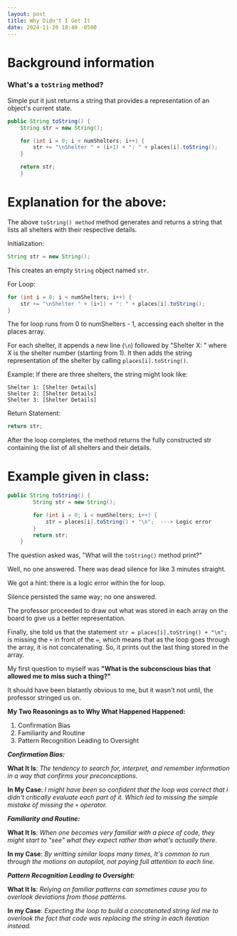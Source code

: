 ```yaml
---
layout: post
title: Why Didn't I Get It
date: 2024-11-20 18:40 -0500
---
```


# Background information

### What's a `toString` method?

Simple put it just returns a string that provides a representation of an object's current state.

```java
public String toString() {
	String str = new String();

	for (int i = 0; i < numShelters; i++) {
		str += "\nShelter " + (i+1) + ": " + places[i].toString();
	}

	return str;
	}
```

# Explanation for the above:

The above `toString() method` method generates and returns a string that lists all shelters with their respective details.

Initialization:
```java
String str = new String();
```
This creates an empty `String` object named `str`.

For Loop:
```java
for (int i = 0; i < numShelters; i++) {
	str += "\nShelter " + (i+1) + ": " + places[i].toString();
}
```
The for loop runs from 0 to numShelters - 1, accessing each shelter in the places array.

For each shelter, it appends a new line (`\n`) followed by "Shelter X: " where X is the shelter number (starting from 1). It then adds the string representation of the shelter by calling `places[i].toString()`.

Example: If there are three shelters, the string might look like:

```
Shelter 1: [Shelter Details]
Shelter 2: [Shelter Details]
Shelter 3: [Shelter Details]
```

Return Statement:
```java
return str;
```
After the loop completes, the method returns the fully constructed str containing the list of all shelters and their details.


# Example given in class:

```java
public String toString() {
		String str = new String();

		for (int i = 0; i < numShelters; i++) {
			str = places[i].toString() + "\n";  ---> Logic error
		}
		return str;
	}
```

The question asked was, "What will the `toString()` method print?"

Well, no one answered. There was dead silence for like 3 minutes straight.

We got a hint: there is a logic error within the for loop.

Silence persisted the same way; no one answered.

The professor proceeded to draw out what was stored in each array on the board to give us a better representation.

Finally, she told us that the statement `str = places[i].toString() + "\n";` is missing the `+` in front of the `=`, which means that as the loop goes through the array, it is not concatenating. So, it prints out the last thing stored in the array.

My first question to myself was **"What is the subconscious bias that allowed me to miss such a thing?"**

It should have been blatantly obvious to me, but it wasn't not until, the professor stringed us on.

**My Two Reasonings as to Why What Happened Happened:**

1) Confirmation Bias
2) Familiarity and Routine
3) Pattern Recognition Leading to Oversight

_**Confirmation Bias:**_

**What It Is**: *The tendency to search for, interpret, and remember information in a way that confirms your preconceptions.*

**In My Case**: *I might have been so confident that the loop was correct that i didn't critically evaluate each part of it. Which led to missing the simple mistake of missing the `+` operator.*


_**Familiarity and Routine:**_

**What It Is**: *When one becomes very familiar with a piece of code, they might start to "see" what they expect rather than what's actually there.*

**In my Case**: *By writting similar loops many times, It's common to run through the motions on autopilot, not paying full attention to each line.*

_**Pattern Recognition Leading to Oversight:**_

**What It Is**: *Relying on familiar patterns can sometimes cause you to overlook deviations from those patterns.*

**In my Case**: *Expecting the loop to build a concatenated string led me to overlook the fact that code was replacing the string in each iteration instead.*






